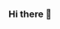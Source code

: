 ### Hi there 👋

<!--
**pedroescobedob/pedroescobedob** is a ✨ _special_ ✨ repository because its `README.md` (this file) appears on your GitHub profile.

<img src="https://im.ezgif.com/tmp/ezgif-1-bfd61bbc69f6.gif"/>
